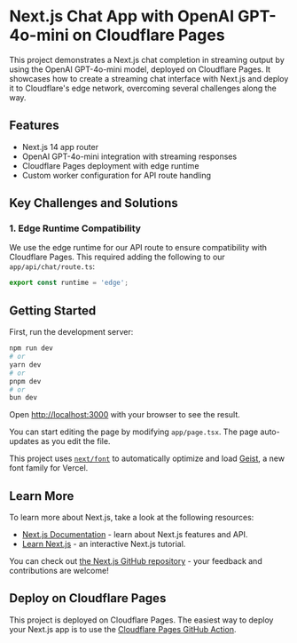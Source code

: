 # Next.js Chat App with OpenAI GPT-4o-mini on Cloudflare Pages

This project demonstrates a Next.js chat completion in streaming output by using the OpenAI GPT-4o-mini model, deployed on Cloudflare Pages. It showcases how to create a streaming chat interface with Next.js and deploy it to Cloudflare's edge network, overcoming several challenges along the way.

## Features

- Next.js 14 app router
- OpenAI GPT-4o-mini integration with streaming responses
- Cloudflare Pages deployment with edge runtime
- Custom worker configuration for API route handling

## Key Challenges and Solutions

### 1. Edge Runtime Compatibility

We use the edge runtime for our API route to ensure compatibility with Cloudflare Pages. This required adding the following to our `app/api/chat/route.ts`:

```typescript
export const runtime = 'edge';
```

## Getting Started

First, run the development server:

```bash
npm run dev
# or
yarn dev
# or
pnpm dev
# or
bun dev
```

Open [http://localhost:3000](http://localhost:3000) with your browser to see the result.

You can start editing the page by modifying `app/page.tsx`. The page auto-updates as you edit the file.

This project uses [`next/font`](https://nextjs.org/docs/app/building-your-application/optimizing/fonts) to automatically optimize and load [Geist](https://vercel.com/font), a new font family for Vercel.

## Learn More

To learn more about Next.js, take a look at the following resources:

- [Next.js Documentation](https://nextjs.org/docs) - learn about Next.js features and API.
- [Learn Next.js](https://nextjs.org/learn) - an interactive Next.js tutorial.

You can check out [the Next.js GitHub repository](https://github.com/vercel/next.js) - your feedback and contributions are welcome!

## Deploy on Cloudflare Pages

This project is deployed on Cloudflare Pages. The easiest way to deploy your Next.js app is to use the [Cloudflare Pages GitHub Action](https://github.com/cloudflare/next-on-pages/tree/main/packages/next-on-pages).
